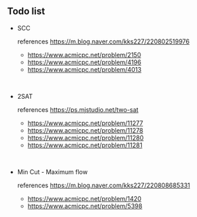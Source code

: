 ## Todo list 

* SCC

  references
  https://m.blog.naver.com/kks227/220802519976

  * https://www.acmicpc.net/problem/2150
  * https://www.acmicpc.net/problem/4196
  * https://www.acmicpc.net/problem/4013

<br>

* 2SAT

  references
  https://ps.mjstudio.net/two-sat

  * https://www.acmicpc.net/problem/11277
  * https://www.acmicpc.net/problem/11278
  * https://www.acmicpc.net/problem/11280
  * https://www.acmicpc.net/problem/11281

<br>

* Min Cut - Maximum flow

  references
  https://m.blog.naver.com/kks227/220808685331

  * https://www.acmicpc.net/problem/1420
  * https://www.acmicpc.net/problem/5398
